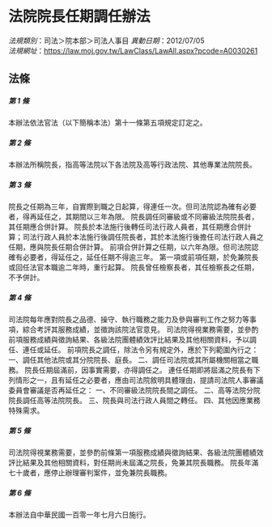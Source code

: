 # 法院院長任期調任辦法

*法規類別*：司法＞院本部＞司法人事目
*異動日期*：2012/07/05  
*法規網址*：https://law.moj.gov.tw/LawClass/LawAll.aspx?pcode=A0030261



## 法條
##### 第 1 條
本辦法依法官法（以下簡稱本法）第十一條第五項規定訂定之。

##### 第 2 條
本辦法所稱院長，指高等法院以下各法院及高等行政法院、其他專業法院院長。

##### 第 3 條
院長之任期為三年，自實際到職之日起算，得連任一次。但司法院認為確有必要者，得再延任之，其期間以三年為限。
院長調任同審級或不同審級法院院長者，其任期應合併計算。
院長於本法施行後轉任司法行政人員者，其任期應合併計算；司法行政人員於本法施行後調任院長者，其於本法施行後擔任司法行政人員之任期，應與院長任期合併計算。
前項合併計算之任期，以六年為限。但司法院認確有必要者，得延任之，延任任期不得逾三年。
第一項或前項任期，於免兼院長或回任法官本職逾二年時，重行起算。
院長曾任檢察長者，其任檢察長之任期，不予併計。

##### 第 4 條
司法院每年應對院長之品德、操守、執行職務之能力及參與審判工作之努力等事項，綜合考評其服務成績，並徵詢該院法官意見。
司法院得視業務需要，並參酌前項服務成績與徵詢結果、各級法院團體績效評比結果及其他相關資料，予以調任、連任或延任。
前項院長之調任，除法令另有規定外，應於下列範圍內行之：
一、調任其他法院或其分院院長、庭長。
二、調任司法院或其所屬機關相當之職務。
院長任期屆滿前，因事實需要，亦得調任之。
連任任期即將屆滿之院長有下列情形之一，且有延任之必要者，應由司法院敘明具體理由，提請司法院人事審議委員會審議是否再延任之：
一、不同審級法院院長間之調任。
二、高等法院分院院長調任高等法院院長。
三、院長與司法行政人員間之轉任。
四、其他因應業務特殊需求。

##### 第 5 條
司法院得視業務需要，並參酌前條第一項服務成績與徵詢結果、各級法院團體績效評比結果及其他相關資料，對任期尚未屆滿之院長，免兼其院長職務。
院長年滿七十歲者，應停止辦理審判案件，並免兼院長職務。

##### 第 6 條
本辦法自中華民國一百零一年七月六日施行。


